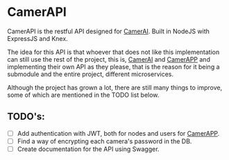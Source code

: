 # CamerAPI

CamerAPI is the restful API designed for [CamerAI](https://github.com/santiagopardal/CamerAI). Built in NodeJS with ExpressJS and Knex.

The idea for this API is that whoever that does not like this implementation can still use the rest of the project, this is, [CamerAI](https://github.com/santiagopardal/CamerAI) and [CamerAPP](https://github.com/santiagopardal/CamerAPP) and implementing their own API as they please, that is the reason for it being a submodule and the entire project, different microservices.

Although the project has grown a lot, there are still many things to improve, some of which are mentioned in the TODO list below.

## TODO's:

- [ ] Add authentication with JWT, both for nodes and users for [CamerAPP](https://github.com/santiagopardal/CamerAPP).
- [ ] Find a way of encrypting each camera's password in the DB.
- [ ] Create documentation for the API using Swagger.